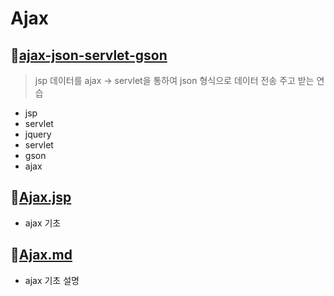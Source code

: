 # Ajax


## 🎈[ajax-json-servlet-gson](ajax-ajax-json-servlet-gson)

> jsp 데이터를 ajax -> servlet을 통하여 json 형식으로 데이터 전송 주고 받는 연습 
- jsp
- servlet
- jquery
- servlet
- gson
- ajax

## 🎈[Ajax.jsp](Ajax.jsp)
- ajax 기초

## 🎈[Ajax.md](Ajax.md)
- ajax 기초 설명